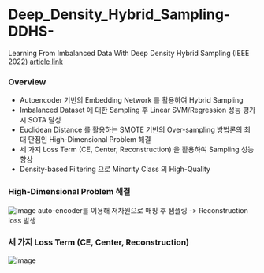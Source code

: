 # Deep_Density_Hybrid_Sampling-DDHS-
Learning From Imbalanced Data With Deep Density Hybrid Sampling (IEEE 2022) [article link](https://ieeexplore.ieee.org/document/9723474) </br>
### Overview
- Autoencoder 기반의 Embedding Network 를 활용하여 Hybrid Sampling
- Imbalanced Dataset 에 대한 Sampling 후 Linear SVM/Regression 성능 평가 시 SOTA 달성
- Euclidean Distance 를 활용하는 SMOTE 기반의 Over-sampling 방법론의 최대 단점인 High-Dimensional Problem 해결
- 세 가지 Loss Term (CE, Center, Reconstruction) 을 활용하여 Sampling 성능 향상
- Density-based Filtering 으로 Minority Class 의 High-Quality

### High-Dimensional Problem 해결
![image](https://github.com/ski-sim/Deep_Density_Hybrid_Sampling-DDHS-/assets/121158156/059decc0-c7d6-4bd5-9b7a-fdf3bc49689b)
auto-encoder를 이용해 저차원으로 매핑 후 샘플링
-> Reconstruction loss 발생

### 세 가지 Loss Term (CE, Center, Reconstruction)
![image](https://github.com/ski-sim/Deep_Density_Hybrid_Sampling-DDHS-/assets/121158156/d242cae6-e293-424f-b385-81f71d81bf33)

